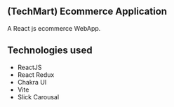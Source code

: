 
## (TechMart) Ecommerce Application

 A React js ecommerce WebApp.

## Technologies used

- ReactJS
- React Redux
- Chakra UI
- Vite
- Slick Carousal
